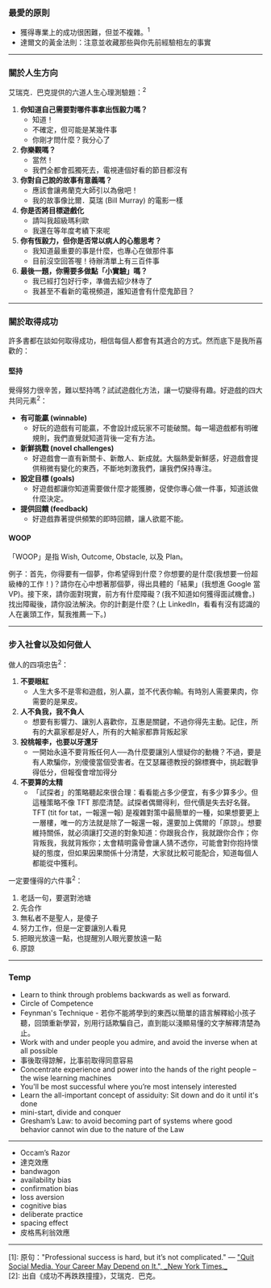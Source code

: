 ### 最愛的原則

- 獲得專業上的成功很困難，但並不複雜。<sup>1</sup>
- 達爾文的黃金法則：注意並收藏那些與你先前經驗相左的事實

---

### 關於人生方向


艾瑞克．巴克提供的六道人生心理測驗題：<sup>2</sup>

1. **你知道自己需要對哪件事拿出恆毅力嗎？**
   - 知道！
   - 不確定，但可能是某幾件事
   - 你剛才問什麼？我分心了
2. **你樂觀嗎？**
   - 當然！
   - 我們全都會孤獨死去，電視連個好看的節目都沒有
3. **你對自己說的故事有意義嗎？**
   - 應該會讓弗蘭克大師引以為傲吧！
   - 我的故事像比爾．莫瑞 (Bill Murray) 的電影一樣
4. **你是否將目標遊戲化**
   - 請叫我超級瑪利歐
   - 我還在等年度考績下來呢 
5. **你有恆毅力，但你是否常以病人的心態思考？**
   - 我知道最重要的事是什麼，也專心在做那件事
   - 目前沒空回答喔！待辦清單上有三百件事
6. **最後一題，你需要多做點「小實驗」嗎？**
   - 我已經打包好行李，準備去紹少林寺了
   - 我甚至不看新的電視頻道，誰知道會有什麼鬼節目？ 

---

### 關於取得成功

許多書都在談如何取得成功，相信每個人都會有其適合的方式。然而底下是我所喜歡的：

#### 堅持

覺得努力很辛苦，難以堅持嗎？試試遊戲化方法，讓一切變得有趣。好遊戲的四大共同元素<sup>2</sup>：

- **有可能贏 (winnable)**
  - 好玩的遊戲有可能贏，不會設計成玩家不可能破關。每一場遊戲都有明確規則，我們直覺就知道背後一定有方法。
- **新鮮挑戰 (novel challenges)**
  - 好遊戲會一直有新關卡、新敵人、新成就。大腦熱愛新鮮感，好遊戲會提供稍微有變化的東西，不斷地刺激我們，讓我們保持專注。
- **設定目標 (goals)**
  - 好遊戲都讓你知道需要做什麼才能獲勝，促使你專心做一件事，知道該做什麼決定。
- **提供回饋 (feedback)**
  - 好遊戲靠著提供頻繁的即時回饋，讓人欲罷不能。

#### WOOP

「WOOP」是指 Wish, Outcome, Obstacle, 以及 Plan。

例子：首先，你得要有一個夢，你希望得到什麼？你想要的是什麼(我想要一份超級棒的工作！)？請你在心中想著那個夢，得出具體的「結果」(我想進 Google 當 VP)。接下來，請你面對現實，前方有什麼障礙？(我不知道如何獲得面試機會。) 找出障礙後，請你設法解決。你的計劃是什麼？(上 LinkedIn，看看有沒有認識的人在裏頭工作，幫我推薦一下。)

---

### 步入社會以及如何做人

做人的四項忠告<sup>2</sup>：

1. **不要眼紅**
   - 人生大多不是零和遊戲，別人贏，並不代表你輸。有時別人需要果肉，你需要的是果皮。 
2. **人不負我，我不負人**
   - 想要有影響力、讓別人喜歡你，互惠是關鍵，不過你得先主動。記住，所有的大贏家都是好人，所有的大輸家都靠背叛起家
3. **投桃報李，也要以牙還牙**
   - 一開始永遠不要背叛任何人──為什麼要讓別人懷疑你的動機？不過，要是有人欺騙你，別傻傻當個受害者。在艾瑟羅德教授的錦標賽中，挑起戰爭得低分，但報復會增加得分
4. **不要算的太精**
   - 「試探者」的策略聽起來很合理：看看能占多少便宜，有多少算多少。但這種策略不像 TFT 那麼清楚。試探者偶爾得利，但代價是失去好名聲。 TFT (tit for tat，一報還一報) 是複雜對策中最簡單的一種，如果想要更上一層樓，唯一的方法就是除了一報還一報，還要加上偶爾的「原諒」。想要維持關係，就必須讓打交道的對象知道：你跟我合作，我就跟你合作；你背叛我，我就背叛你；太會精明露骨會讓人猜不透你，可能會對你抱持懷疑的態度，但如果因果關係十分清楚，大家就比較可能配合，知道每個人都能從中獲利。


一定要懂得的六件事<sup>2</sup>：

1. 老話一句，要選對池塘
2. 先合作
3. 無私者不是聖人，是傻子
4. 努力工作，但是一定要讓別人看見
5. 把眼光放遠一點，也提醒別人眼光要放遠一點
6. 原諒


---

### Temp

- Learn to think through problems backwards as well as forward.
- Circle of Competence
- Feynman's Technique - 若你不能將學到的東西以簡單的語言解釋給小孩子聽，回頭重新學習，別用行話欺騙自己，直到能以淺顯易懂的文字解釋清楚為止。
- Work with and under people you admire, and avoid the inverse when at all possible
- 事後取得諒解，比事前取得同意容易
- Concentrate experience and power into the hands of the right people – the wise learning machines
- You'll be most successful where you’re most intensely interested
- Learn the all-important concept of assiduity: Sit down and do it until it's done
- mini-start, divide and conquer
- Gresham’s Law: to avoid becoming part of systems where good behavior cannot win due to the nature of the Law

---

- Occam’s Razor
- 達克效應
- bandwagon
- availability bias
- confirmation bias
- loss aversion 
- cognitive bias
- deliberate practice
- spacing effect
- 皮格馬利翁效應


---

<div class="reference">[1]: 原句："Professional success is hard, but it’s not complicated." — <a target="_blank" href="https://www.nytimes.com/2016/11/20/jobs/quit-social-media-your-career-may-depend-on-it.html">"Quit Social Media. Your Career May Depend on It.", _New York Times._</a></div>

<div class="reference">[2]: 出自《成功不再跌跌撞撞》，艾瑞克．巴克。</div>